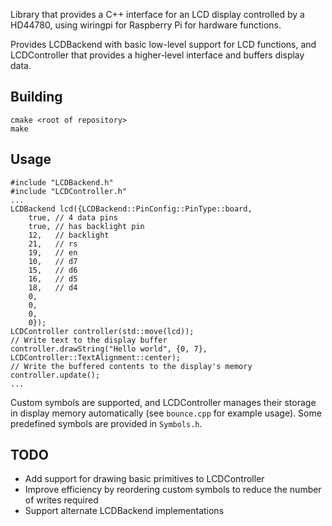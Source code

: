 Library that provides a C++ interface for an LCD display controlled by a HD44780, using wiringpi for Raspberry Pi for hardware functions.

Provides LCDBackend with basic low-level support for LCD functions, and LCDController that provides a higher-level interface and buffers display data.

## Building

```
cmake <root of repository>
make
```

## Usage

```
#include "LCDBackend.h"
#include "LCDController.h"
...
LCDBackend lcd({LCDBackend::PinConfig::PinType::board,
    true, // 4 data pins
    true, // has backlight pin
    12,   // backlight
    21,   // rs
    19,   // en
    10,   // d7
    15,   // d6
    16,   // d5
    18,   // d4
    0,
    0,
    0,
    0});
LCDController controller(std::move(lcd));
// Write text to the display buffer
controller.drawString("Hello world", {0, 7}, LCDController::TextAlignment::center);
// Write the buffered contents to the display's memory
controller.update();
...
```

Custom symbols are supported, and LCDController manages their storage in display memory automatically (see `bounce.cpp` for example usage). Some predefined symbols are provided in `Symbols.h`.

## TODO

* Add support for drawing basic primitives to LCDController
* Improve efficiency by reordering custom symbols to reduce the number of writes required
* Support alternate LCDBackend implementations
